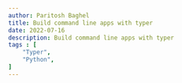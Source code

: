 ```yaml
---
author: Paritosh Baghel
title: Build command line apps with typer
date: 2022-07-16
description: Build command line apps with typer
tags : [
    "Typer",
    "Python",
]
---
```

